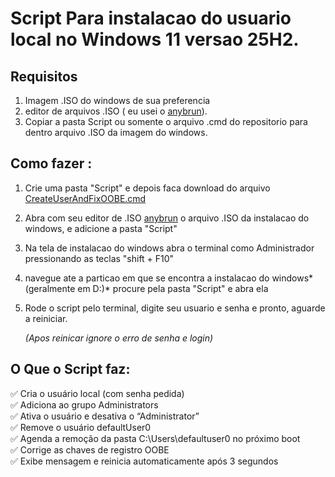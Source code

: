 # Script Para instalacao do usuario local no Windows 11 versao 25H2.  

## Requisitos
1. Imagem .ISO do windows de sua preferencia
2. editor de arquivos .ISO ( eu usei o [anybrun](https://www.anyburn.com/download.php)).
3. Copiar a pasta Script  ou somente o arquivo .cmd do repositorio para dentro arquivo .ISO da imagem do windows.

## Como fazer :  
1. Crie uma pasta "Script" e  depois faca download do arquivo [CreateUserAndFixOOBE.cmd](https://github.com/Devmurilomartins/WIN11_25h2_local_user/blob/main/script/CreateUserAndFixOOBE.cmd)
2. Abra com seu editor de .ISO [anybrun](https://www.anyburn.com/download.php) o arquivo .ISO da instalacao do windows, e adicione a pasta "Script"
3. Na tela de instalacao do windows abra o terminal como Administrador pressionando as teclas "shift + F10"
4. navegue ate a particao em que se encontra a instalacao do windows*(geralmente em D:\)* procure pela pasta "Script" e abra ela
5. Rode o script pelo terminal, digite seu usuario e senha e pronto, aguarde a reiniciar.  
  
   *(Apos reinicar ignore o erro de senha e login)*
   
## O Que o Script faz:

✅ Cria o usuário local (com senha pedida)  
✅ Adiciona ao grupo Administrators  
✅ Ativa o usuário e desativa o “Administrator”  
✅ Remove o usuário defaultUser0  
✅ Agenda a remoção da pasta C:\Users\defaultuser0 no próximo boot  
✅ Corrige as chaves de registro OOBE  
✅ Exibe mensagem e reinicia automaticamente após 3 segundos  
  
  


